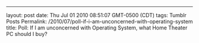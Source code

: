 ---
layout: post
date: Thu Jul 01 2010 08:51:07 GMT-0500 (CDT)
tags: Tumblr Posts
Permalink: /2010/07/poll-if-i-am-unconcerned-with-operating-system
title: Poll: If I am unconcerned with Operating System, what Home Theater PC should I buy?
